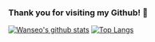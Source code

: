### Thank you for visiting my Github! 👋

[![Wanseo's github stats](https://github-readme-stats.vercel.app/api?username=Sonwanseo&bg_color=30,f6b0ac,d2e6fa&title_color=8f880f&text_color=8f880f)](https://github.com/anuraghazra/github-readme-stats)
[![Top Langs](https://github-readme-stats.vercel.app/api/top-langs/?username=Sonwanseo&layout=compact&show_icons=true&theme=tokyonight)](https://github.com/anuraghazra/github-readme-stats)
